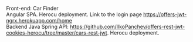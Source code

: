 Front-end: Car Finder  
Angular SPA. Herocu deployment. Link to the login page https://offers-jwt-ngrx.herokuapp.com/home   
Backend Java Spring API: https://github.com/IlkoPanchev/offers-rest-jwt-cookies-herocu/tree/master/cars-rest-jwt. Herocu deployment.

